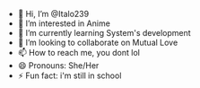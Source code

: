 - 👋 Hi, I’m @Italo239
- 👀 I’m interested in Anime
- 🌱 I’m currently learning System's development
- 💞️ I’m looking to collaborate on Mutual Love
- 📫 How to reach me, you dont lol
- 😄 Pronouns: She/Her
- ⚡ Fun fact: i'm still in school

<!---
Italo239/Italo239 is a ✨ special ✨ repository because its `README.md` (this file) appears on your GitHub profile.
You can click the Preview link to take a look at your changes.
--->
